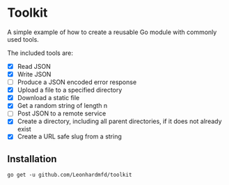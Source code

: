 # Toolkit

A simple example of how to create a reusable Go module with commonly used tools.

The included tools are:

- [x] Read JSON
- [x] Write JSON
- [ ] Produce a JSON encoded error response
- [X] Upload a file to a specified directory
- [x] Download a static file
- [X] Get a random string of length n
- [ ] Post JSON to a remote service 
- [x] Create a directory, including all parent directories, if it does not already exist
- [x] Create a URL safe slug from a string

## Installation

`go get -u github.com/Leonhardmfd/toolkit`
